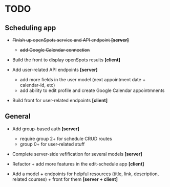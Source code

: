 # TODO #

## Scheduling app ##

* <del>Finish up openSpots service and API endpoint **[server]**</del>
  - <del>add Google Calendar connection</del>

* Build the front to display openSpots results **[client]**

* Add user-related API endpoints **[server]**
  - add more fields in the user model (next appointment date + calendar-id, etc)
  - add ability to edit profile and create Google Calendar appointmnents

* Build front for user-related endpoints **[client]**

## General ##

* Add group-based auth **[server]**
  - require group 2+ for schedule CRUD routes
  - group 0+ for user-related stuff

* Complete server-side vefification for several models **[server]**

* Refactor + add more features in the edit-schedule app **[client]**

* Add a model + endpoints for helpful resources (title, link, description, related courses) + front for them **[server + client]**
